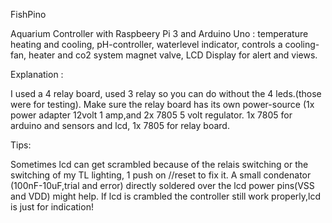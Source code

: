 FishPino

Aquarium Controller with Raspbeery Pi 3 and Arduino Uno : temperature heating and cooling, pH-controller, waterlevel indicator, controls a cooling-fan, heater and co2 system magnet valve, LCD Display for alert and views.

Explanation :


I used a 4 relay board, used 3 relay so you can do without the 4 leds.(those were for testing). Make sure the relay board has its own power-source (1x power adapter 12volt 1 amp,and 2x 7805 5 volt regulator. 1x 7805 for arduino and sensors and lcd, 1x 7805 for relay board.


Tips:


Sometimes lcd can get scrambled because of the relais switching or the switching of my TL lighting, 1 push on //reset to fix it. A small condenator (100nF-10uF,trial and error) directly soldered over the lcd power pins(VSS and VDD) might help. If lcd is crambled the controller still work properly,lcd is just for indication!
